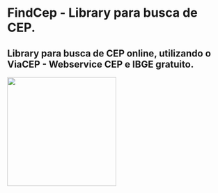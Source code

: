 # FindCep - Library para busca de CEP.
##
## Library para busca de CEP online, utilizando o ViaCEP - Webservice CEP e IBGE gratuito.
<a href="url"><img src="https://i.ibb.co/BNTkw7B/FINDCEP-CAPA.png" align="left" height="250" width="250" ></a>

